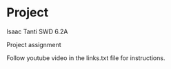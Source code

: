 # Project

Isaac Tanti
SWD 6.2A

Project assignment

Follow youtube video in the links.txt file for instructions.
